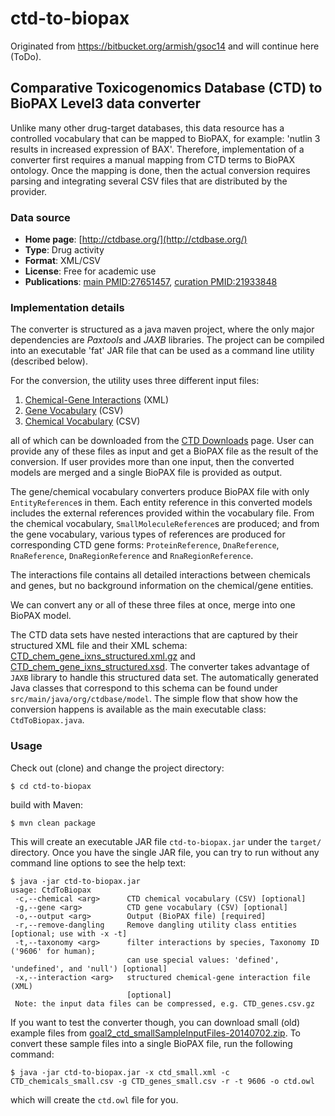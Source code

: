 # ctd-to-biopax
Originated from https://bitbucket.org/armish/gsoc14 and will continue here (ToDo).

## Comparative Toxicogenomics Database (CTD) to BioPAX Level3 data converter

Unlike many other drug-target databases, this data resource has a controlled 
vocabulary that can be mapped to BioPAX, for example: 'nutlin 3 results 
in increased expression of BAX'. Therefore, implementation of a converter 
first requires a manual mapping from CTD terms to BioPAX ontology. 
Once the mapping is done, then the actual conversion requires parsing 
and integrating several CSV files that are distributed by the provider.

### Data source
- **Home page**: [http://ctdbase.org/](http://ctdbase.org/)
- **Type**: Drug activity
- **Format**: XML/CSV
- **License**: Free for academic use
- **Publications**: [main PMID:27651457](http://bioregistry.io/pubmed:27651457), [curation PMID:21933848](http://bioregistry.io/pubmed:21933848)

### Implementation details
The converter is structured as a java maven project, where the only major 
dependencies are *Paxtools* and *JAXB* libraries. The project can be 
compiled into an executable 'fat' JAR file that can be used as a 
command line utility (described below).

For the conversion, the utility uses three different input files:

1. [Chemical-Gene Interactions](http://ctdbase.org/downloads/#cg) (XML)
2. [Gene Vocabulary](http://ctdbase.org/downloads/#allgenes) (CSV)
3. [Chemical Vocabulary](http://ctdbase.org/downloads/#allchems) (CSV)

all of which can be downloaded from the [CTD Downloads](http://ctdbase.org/downloads/) page.
User can provide any of these files as input and get a BioPAX file as 
the result of the conversion. If user provides more than one input, then 
the converted models are merged and a single BioPAX file is provided as output.

The gene/chemical vocabulary converters produce BioPAX file with only 
`EntityReference`s in them. Each entity reference in this converted 
models includes the external references provided within the vocabulary file.
From the chemical vocabulary, `SmallMoleculeReference`s are produced;
and from the gene vocabulary, various types of references are produced 
for corresponding CTD gene forms: `ProteinReference`, `DnaReference`, 
`RnaReference`, `DnaRegionReference` and `RnaRegionReference`.

The interactions file contains all detailed interactions between chemicals 
and genes, but no background information on the chemical/gene entities.

We can convert any or all of these three files at once, 
merge into one BioPAX model.

The CTD data sets have nested interactions that are captured by their 
structured XML file and their XML schema: 
[CTD_chem_gene_ixns_structured.xml.gz](http://ctdbase.org/reports/CTD_chem_gene_ixns_structured.xml.gz) 
and [CTD_chem_gene_ixns_structured.xsd](http://ctdbase.org/reports/CTD_chem_gene_ixns_structured.xsd).
The converter takes advantage of `JAXB` library to handle this structured 
data set. The automatically generated Java classes that correspond to 
this schema can be found under `src/main/java/org/ctdbase/model`.
The simple flow that show how the conversion happens is available as 
the main executable class: `CtdToBiopax.java`.

### Usage
Check out (clone) and change the project directory:

	$ cd ctd-to-biopax

build with Maven:

	$ mvn clean package

This will create an executable JAR file `ctd-to-biopax.jar` under the 
`target/` directory. Once you have the single JAR file, you can try 
to run without any command line options to see the help text:

	$ java -jar ctd-to-biopax.jar
	usage: CtdToBiopax
	 -c,--chemical <arg>      CTD chemical vocabulary (CSV) [optional]
	 -g,--gene <arg>          CTD gene vocabulary (CSV) [optional]
	 -o,--output <arg>        Output (BioPAX file) [required]
	 -r,--remove-dangling     Remove dangling utility class entities [optional; use with -x -t]
	 -t,--taxonomy <arg>      filter interactions by species, Taxonomy ID ('9606' for human);
	                          can use special values: 'defined', 'undefined', and 'null') [optional]
	 -x,--interaction <arg>   structured chemical-gene interaction file (XML)
	                          [optional]
     Note: the input data files can be compressed, e.g. CTD_genes.csv.gz

If you want to test the converter though, you can download small (old) example 
files from [goal2_ctd_smallSampleInputFiles-20140702.zip](https://bitbucket.org/armish/gsoc14/downloads/goal2_ctd_smallSampleInputFiles-20140702.zip).
To convert these sample files into a single BioPAX file, run the following command:

	$ java -jar ctd-to-biopax.jar -x ctd_small.xml -c CTD_chemicals_small.csv -g CTD_genes_small.csv -r -t 9606 -o ctd.owl

which will create the `ctd.owl` file for you.
